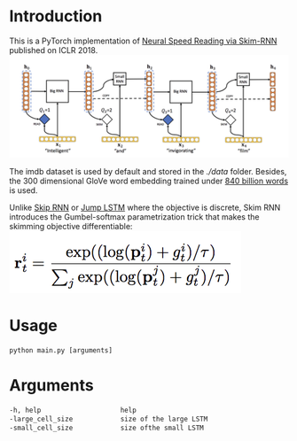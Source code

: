 
# Introduction  
This is a PyTorch implementation of [Neural Speed Reading via Skim-RNN](https://arxiv.org/pdf/1711.02085.pdf) published on ICLR 2018.
![Skim RNN](skim_rnn.png)

The imdb dataset is used by default and stored in the *./data* folder. 
Besides, the 300 dimensional GloVe word embedding trained under [840 billion words](http://nlp.stanford.edu/data/glove.840B.300d.zip)
is used.

Unlike [Skip RNN](https://arxiv.org/abs/1708.06834) or [Jump LSTM](https://arxiv.org/abs/1704.06877) where the objective is discrete,
Skim RNN introduces the Gumbel-softmax parametrization trick that makes the skimming objective differentiable:
![Gumbel-Softmax](gumbel_softmax.png)

# Usage
```
python main.py [arguments]
```

# Arguments
```
-h, help                    help
-large_cell_size            size of the large LSTM
-small_cell_size            size ofthe small LSTM
```